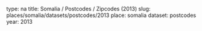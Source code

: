 type: na
title: Somalia / Postcodes / Zipcodes (2013)
slug: places/somalia/datasets/postcodes/2013
place: somalia
dataset: postcodes
year: 2013
